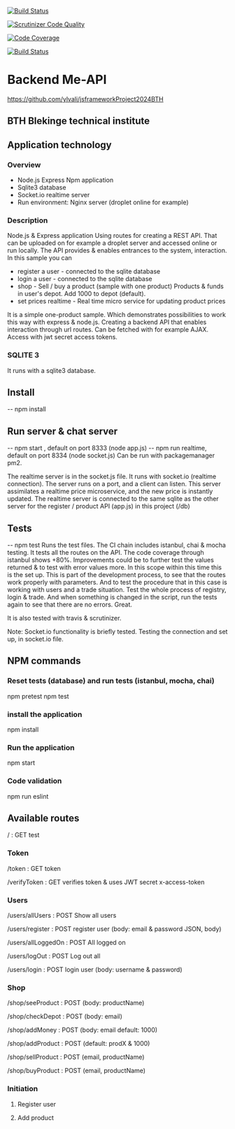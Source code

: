 [![Build Status](https://app.travis-ci.com/ylvali/jsframeworkProject2024BTH.svg?token=zbGBcfgSpBchF7HShAt4&branch=main)](https://app.travis-ci.com/ylvali/jsframeworkProject2024BTH)

[![Scrutinizer Code Quality](https://scrutinizer-ci.com/g/ylvali/jsframeworkProject2024BTH/badges/quality-score.png?b=main)](https://scrutinizer-ci.com/g/ylvali/jsframeworkProject2024BTH/?branch=main)

[![Code Coverage](https://scrutinizer-ci.com/g/ylvali/jsframeworkProject2024BTH/badges/coverage.png?b=main)](https://scrutinizer-ci.com/g/ylvali/jsframeworkProject2024BTH/?branch=main)

[![Build Status](https://scrutinizer-ci.com/g/ylvali/jsframeworkProject2024BTH/badges/build.png?b=main)](https://scrutinizer-ci.com/g/ylvali/jsframeworkProject2024BTH/build-status/main)


# Backend Me-API 
https://github.com/ylvali/jsframeworkProject2024BTH

## BTH Blekinge technical institute

## Application technology
### Overview
- Node.js Express Npm application 
- Sqlite3 database
- Socket.io realtime server 
- Run environment: Nginx server (droplet online for example)

### Description
Node.js & Express application 
Using routes for creating a REST API. 
That can be uploaded on for example a droplet server and accessed online or run locally.
The API provides & enables entrances to the system, interaction. 
In this sample you can 
- register a user       - connected to the sqlite database 
- login a user          - connected to the sqlite database 
- shop                  - Sell / buy a product (sample with one product) 
                          Products & funds in user's depot. 
                          Add 1000 to depot (default). 
- set prices realtime   - Real time micro service for updating product prices

It is a simple one-product sample. Which demonstrates possibilities to work this way with express & node.js.
Creating a backend API that enables interaction through url routes. Can be fetched with for example AJAX. 
Access with jwt secret access tokens.

### SQLITE 3
It runs with a sqlite3 database.

## Install
-- npm install 

## Run server & chat server
-- npm start , default on port 8333 (node app.js)
-- npm run realtime, default on port 8334 (node socket.js)
Can be run with packagemanager pm2. 

The realtime server is in the socket.js file. It runs with socket.io (realtime connection).
The server runs on a port, and a client can listen. This server assimilates a realtime price microservice, and
the new price is instantly updated. The realtime server is connected to the same sqlite as the other server for the register / product API (app.js)
in this project (/db)

## Tests
-- npm test
Runs the test files. The CI chain includes istanbul, chai & mocha testing.
It tests all the routes on the API. The code coverage through istanbul shows +80%. 
Improvements could be to further test the values returned & to test with error values more. 
In this scope within this time this is the set up.
This is part of the development process, to see that the routes work properly with parameters. 
And to test the procedure that in this case is working with users and a trade situation. Test the whole process of registry, login & trade.
And when something is changed in the script, run the tests again to see that there are no errors. Great.

It is also tested with travis & scrutinizer.

Note: Socket.io functionality is briefly tested. Testing the connection and set up, in socket.io file.

## NPM commands
### Reset tests (database) and run tests (istanbul, mocha, chai)
npm pretest
npm test 

### install the application
npm install 

### Run the application
npm start

### Code validation
npm run eslint


## Available routes 
/                   : GET test 

### Token 

/token              : GET token 

/verifyToken        : GET verifies token & uses JWT secret x-access-token

### Users

/users/allUsers     : POST Show all users 

/users/register     : POST register user (body: email & password JSON, body)

/users/allLoggedOn  : POST All logged on 

/users/logOut       : POST Log out all 

/users/login        : POST login user (body: username & password)

### Shop

/shop/seeProduct    : POST (body: productName)

/shop/checkDepot    : POST (body: email)

/shop/addMoney      : POST (body: email default: 1000)

/shop/addProduct    : POST (default: prodX & 1000)

/shop/sellProduct   : POST (email, productName)

/shop/buyProduct    : POST (email, productName)


### Initiation 

1. Register user 

2. Add product 